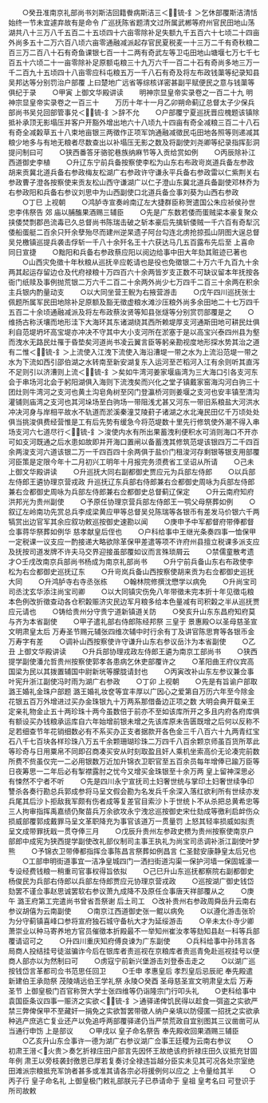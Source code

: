 <!-- { "loadSidebar": true } -->
　　○癸丑准南京礼部尚书刘斯洁回籍餋病斯洁三＜锍-釒＞乞休部覆斯洁清恬始终一节未宜遽弃故有是命令  广巡抚陈省题清文过所属武郴等府州官民田地山荡湖共八十三万八千五百二十五顷四十六亩零除补足失额九千五百六十七顷二十四亩外尚多五十二万六百八顷六亩零通融减派起存官民夏税麦一十三万二千有奇秋粮二百三万二百八十石有奇鱼课银七百一十二两有奇武左等卫屯田地山塘堰七万七千七百五十六顷二十一亩零除补足原额屯粮三十九万六千一百二十石有奇尚多地三万一千二百九十五顷四十八亩零应科屯粮五万一千八石有奇及将左布政钱蕖等纪录知县吴邦达等分别罚治户部覆  上曰楚地广远省等综核详密甚副平赋便民之意与钱蕖等俱纪于录
　　○甲寅  上御文华殿讲读
　　明神宗显皇帝实录卷之一百二十九
明神宗显皇帝实录卷之一百三十
　　万历十年十一月乙卯朔命蓟辽总督太子少保兵部尚书吴兑回部管事兑＜锍-釒＞辞不允
　　○户部覆宁夏巡抚晋应槐题该镇除抵补承顶无影塌压并客户开豁外增出地六十八顷九十四亩有奇全减粮三百二十八石有奇全减糓草五十八束地亩银三两徵作正项军饷通融减徵民屯田地各照等则递减其粮少地多与有地无粮者尽数查出以补塌压无影之数及将副使刘尧卿等纪录指挥彭洞提问制曰可
　　○狭西番答牙骆驼巷族纳麻节等入贡给赏如例
　　○丙辰除补江西道御史李植
　　○升辽东宁前兵备按察使李松为山东右布政岢岚道兵备左参政胡来贡冀北道兵备右参政梅友松湖广右参政许守谦永平兵备右参政雷以仁紫荆关右参政曹子澄各按察使来贡友松山西守谦湖广以仁子澄山东冀北道兵备副使邓林乔为右参政阳和兵备右参议刘思中为山西副使口北道兵备佥事刘葵为山西右参政
　　○丁巳  上视朝
　　○鸿胪寺宣奏岭南辽左大捷群臣称贺遣国公朱应祯侯孙世忠李伟祭告  郊  庙以脯醢果酒赐三辅臣
　　○先是广东数若倭而蛋贼梁本豪复聚众挟倭焚剽郡邑流毒已久总督尚书陈瑞击破之斩本豪后先擒斩倭贼一千六百有奇犁沉倭船蛋艇二百余只歼余孽殆尽而建州逆杲遗子阿台勾连北虏抢掠孤山阴图大逞总督吴兑檄镇巡提兵袭击俘斩一千八十余歼名王十六获达马几五百露布先后至  上喜命同日宣捷
　　○黜阳和兵备右参政蔡应阳以阅边给事中田大年劾其赃迹已著也
　　○山西灾免徵十年秋粮从巡抚辛应乾请也是役也免徵银二十万六千九百九十余两其起运存留边仓及代府禄粮十万四百六十余两皆岁支正数不可缺议留本年抚按各衙门纸赎及事例抛荒银二万六千二百二十余两外尚少七万四千二百三十余两在积余主兵银内酌量动支
　　○以大同坐营王鲵为右掖营游击
　　○戊午四川巡抚张士佩题所属军民田地除补足原额及豁无徵虚粮水滩沙压粮外尚多余田地二十七万四千五百二十余顷通融减派及将左布政蔡汝贤等知县张燧等分别赏罚部覆是之
　　○维扬古称沃壤而地形洼下大海环其东诸湖绕其西所赖堤厚支河通斯田地可耕民灶俱利自范堤坍坏高宝堤亦冲决不守其中大小支河所在淤塞于是以高宝兴泰四州县为壑而洩水无路民灶罹于昏垫矣河道尚书凌云翼言臣等躬亲勘视度地形探水势其治之道有二惟＜锍-釒＞上流使入江洩下流使入海沿漕堤一带之水为上流沿范堤一带之水为下流如西引邵伯湖之水转南至新安湖复东入运河至芒稻河入江有余则听其直泻不足则引以济漕则上流＜锍-釒＞矣如牛湾河姜家堰庙湾为三大海口引各支河东会于串场河北会于躬阳湖俱入海则下流洩矣而兴化之堂子镇戴家窑海沟河白驹三十团灶则牛湾河之支河也黄土沟皂角树至冈门登瀛桥河则姜堰之支河也安丰镇至清沟灌铺则庙湾之支河也其河垛场至白驹场一带阻浅尤甚又河东一带旧系粮盐大河洪水冲决河身与岸相平故水不轨道而淤溪秦潼艾陵葑子诸湖之水北淹民田亿千万顷处处俱当挑浚俱费经营惟是工有后先势有缓急今将范堤数十里先行修筑使外潮不得入串场支河六七道尽行＜锍-釒＞浚使内水有所出果蓄洩利便积水可消则海口不开亦可如支河既通之后水患如故即并开海口置闸以备蓄洩其修筑范堤该银四万二千四百余两浚支河六道该银二万一千四百四十余两俱于盐价门租浚河存剩银等银支用部覆河臣策是定限今年十二月初兴工明年十月报完务须费省工坚诏从所请
　　○己未  上御文华殿讲读
　　○升巡抚大同右副都御史贾应元为兵部左侍郎
　　○以兵部左侍郎王遴协理京营戎政  升巡抚辽东兵部右侍郎兼右佥都御史周咏为兵部左侍郎兼右佥都御史周咏为兵部左侍郎兼右佥都御史总督蓟辽保定
　　○升云南府知府洪邦光为贵州副使
　　○予原任协理京营兵部左侍郎王一鹗父母祭葬如例
　　○叙辽左岭南功先赏总兵李成梁黄应甲等总督吴兑陈瑞等各银币有差发马价银六千两犒赏出边官军其余应叙功敕巡按御史速勘以闻
　　○庚申予中军都督府带俸都督佥事蒋华祭葬如例华  慈孝献皇后侄也
　　○户科给事中王继光条奏四事一恤保甲一定税课一议支应一酌接递大略欲除革保甲差遣等项不许府州县擅立税课多派支应及抚按司道发牌不许夫马交界迎接虽部覆如议而言殊琐屑云
　　○禁儒童散考遗才○壬戌改南京兵部尚书杨成为南京礼部尚书
　　○升宁前兵备山东右布政使李松为右佥都御史巡抚辽东
　　○升岢岚兵备山西按察使胡来贡为右佥都御史巡抚大同
　　○升鸿胪寺右寺丞张栋
　　○翰林院修撰沈懋学以病免
　　○升尚宝司司丞沈玄华添注尚宝司卿
　　○以大同镇灾伤免八年带徵未完本折十年见徵屯粮本色例改折徵查动各仓积糓赈济灾民边军月粮多给本色量减有司积糓之半从巡抚贾应元请也
　　○铸给贵州分守贵宁道新镇道关防
　　○癸亥升山东东昌府知府莫与齐为本省副使
　　○甲子遣礼部右侍郎陈经邦祭  三皇于  景惠殿○以圣母慈圣宣文明肃皇太后  万寿圣节赐元辅张四维次辅中时行余有丁及讲官陈思育等各银币金万寿字有差
　　○调补山西按察使许守谦升山东右参议岳汴为本省副使
　　○乙丑  上御文华殿讲读
　　○升兵部协理戎政左侍郎王遴为南京工部尚书
　　○狭西提学副使潘允哲贵州按察使郭孝各患病乞休吏部覆许之
　　○革阳曲王府仪宾高国梁为民以其拨置辅国中尉新垙等朦胧请封也
　　○丙寅改补山东左参议兼佥事叶宪升浙江副使冯时雨为湖广右参政
　　○丁卯  上视朝
　　○先是有旨谕户部取  潞王婚礼金珠户部题  潞王婚礼妆奁等宜丰厚以广因心之爱第自万历六年至今除金花银五百万外增进过买办金珠银九十万两系那借备边正项之数  大明会典开载亲王定亲礼物金止五十两珍珠十两今虽数倍于前亦不至如该库所开之多且内府各府库俱有额设买办钱粮承运库自六年始增前银未增之先该库原未告匮既增之后何以反称不足若细查节年花销细数必有不系买办正支者据款开各色金三千八百六十九两青红宝石八千七百块各样珍珠八万五千余颗珊瑚珍珠二万四千八百余颗京师虽百货所萃此等珍奇与日用粟帛不同即召商凑买安从时刻取盈且奸人乘机坐索高价无论凑完前数所费不赀虽仅完一二必用银数万近加升锦衣卫职官至五百余员每年增俸已踰万臣等日夜筹思一二年后必有掣襟露肘之忧今又增买金珠银至十余万两  皇上留神深思必有悚然不宁者不听
　　○先是四川永宁宣抚司土妇奢世统与掌印土妇奢世续争印讐杀各奏行勘总兵郭成参将马呈文假会勘为名发兵千余深入落红欲利所有世续亦发兵尾其后沙卜拒敌我军颇有伤者成等复差官目索沙卜于世统卜不从杀把总黄希忠等三人拘审指挥禹嘉绩仍聚苗兵万余欲攻永宁洩忿巡按御史宋仕劾成等徼利启衅伤众损威部覆郭成戴罪马呈文革职降充为事官该道万一贯量罚  上怒其轻率损威如拟责呈文成带罪抚戢一贯夺俸三月
　　○戊辰升贵州左参政史槚为贵州按察使南京户部郎中成宪为狭西提学副使改礼部仪制司主事王执礼为尚宝司丞调补浙江副使叶梦熊
　　○予锦衣卫带俸都指挥佥事陈昌言祭葬如例昌言  仁圣懿安康静皇太后兄也
　　○工部申明街道事宜一洁净皇城四门一洒扫街道沟渠一保护河墙一保固城濠一专设经费钱粮一稍重司官事权得旨依拟
　　○己巳升山东巡抚都察院右副都御史杨俊民为兵部右侍郎以兵部左侍郎贾应元协理京营戎政
　　○巡按湖广御史钱岱劾罢不谨佥事赵思诚罢软右参议萧九成降不及原任佥事唐天祥部覆从之
　　○庚午  潞王府第工完遣尚书曾省吾祭谢  后土司工　○改补贵州右参政周舜岳升云南右参议胡僖为云南副使
　　○南京江西道御史张一鲲以病免
　　○以遵化游击张玠为分守蓟镇喜峰口参将宣府独石城守备杭大才为延绥游击
　　○辛未太仆寺少卿萧崇业以种马寄养地方官员催徵本折殿最不一举知州崔汝孝等劾知县赵一科等兵部覆请诏可之
　　○升四川重庆知府傅良谏为广东副使
　　○兵科给事中孙玮言各局商人投结挂号徒滋骗诈今后在银库者责巡视在京粮库者责巡青免赴巡视挂号以便商人部亦以为然制曰可
　　○虏寇宁前新兴堡游击刘登泰击走之
　　○以湖广巡按钱岱言革都司佥书范思任回卫
　　○壬申  孝惠皇后  孝烈皇后忌辰祀  奉先殿遣新建伯王承勋祭  茂陵靖远伯王学礼祭  永陵○癸酉  圣母慈圣宣文明肃皇太后  万寿圣节  上御皇极门百官称贺大学士张四维等仍诣隆宗门行叩头礼
　　○吏科给事中袁国臣条议四事一赈济之实欲＜锍-釒＞通驿递俾饥民得以趁食一弭盗之实欲严禁三弊俾保甲不至藏奸一捐免之实欲暂罢带徵人纳户亲填以防侵匿一招抚之实欲承种逃产庶逃亡复业还产以免追呼两部覆驿递仍当严禁荒政自宜别图其三议凿凿可从当通行申饬  上是部议
　　○甲戌以  皇子命名祭告  奉先殿收回果酒赐三辅臣
　　○乙亥升山东佥事许一德为湖广右参议湖广佥事王廷稷为云南右参议
　　○初肃王溍＜火贵＞奏乞折禄庄田户部言先因怀王故绝该府折禄庄田久议抵充甘固年例  肃王以旁枝袭封徼恩已厚若复奏讨全禄违旨越分臣实未见其可况各处宗室绝田滩派宗粮抵充军饷者甚多或准其请各宗必将援例何以应之  上令量给其半
　　○丙子行  皇子命名礼  上御皇极门敕礼部朕元子已恭请命于  皇祖  皇考名曰  可登识于所司故敕
